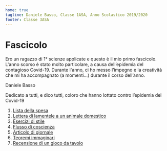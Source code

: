 ```yaml
---
home: true
tagline: Daniele Basso, Classe 1ASA, Anno Scolastico 2019/2020
footer: Classe 3ASA
---
```

# Fascicolo

Ero un ragazzo di 1° scienze applicate e questo è il mio primo fascicolo. L'anno scorso è stato molto particolare, a causa dell’epidemia del contagioso Covid-19. Durante l'anno, ci ho messo l’impegno e la creatività che mi ha accompagnato (a momenti…) durante il corso dell’anno.

Daniele Basso

Dedicato a tutti, e dico tutti, coloro che hanno lottato contro l’epidemia del Covid-19

1. [Lista della spesa](lista.md)
2. [Lettera di lamentele a un animale domestico](lettera.md)
3. [Esercizi di stile](stile.md)
4. [Flusso di coscienza](chaos.md)
5. [Articolo di giornale](corona.md)
6. [Teoremi immaginari](https://github.com/3asa/3asa.github.io/blob/main/docs/theorema.pdf)
7. [Recensione di un gioco da tavolo](bluff.md)

